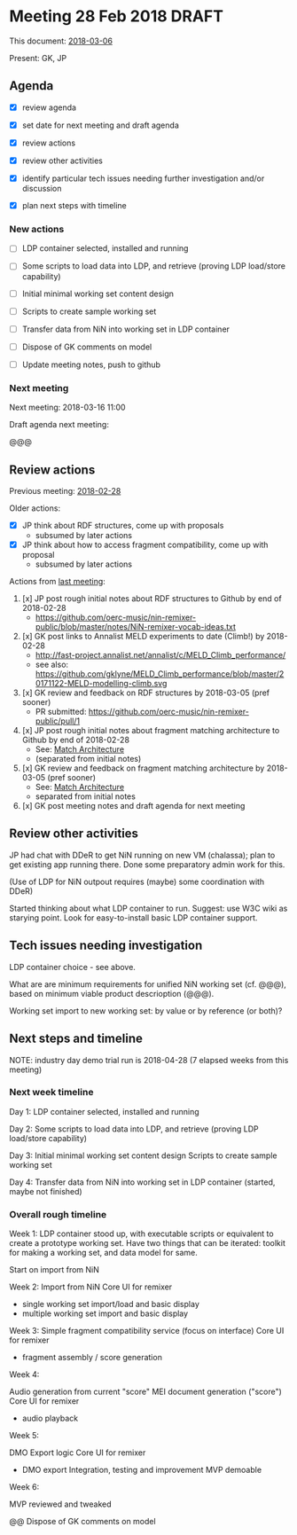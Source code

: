 # Meeting 28 Feb 2018  DRAFT

This document: [2018-03-06](meetings/2018-03-06-meeting.md)

Present: GK, JP
 
## Agenda

- [x] review agenda
- [x] set date for next meeting and draft agenda
- [x] review actions
- [x] review other activities
- [x] identify particular tech issues needing further investigation and/or discussion
- [x] plan next steps with timeline


### New actions

- [ ] LDP container selected, installed and running
- [ ] Some scripts to load data into LDP, and retrieve (proving LDP load/store capability)
- [ ] Initial minimal working set content design
- [ ] Scripts to create sample working set
- [ ] Transfer data from NiN into working set in LDP container
- [ ] Dispose of GK comments on model
- [ ] Update meeting notes, push to github


### Next meeting

Next meeting: 2018-03-16 11:00

Draft agenda next meeting:

@@@

## Review actions

Previous meeting: [2018-02-28](meetings/2018-02-28-meeting.md)

Older actions:

- [x] JP think about RDF structures, come up with proposals
    - subsumed by later actions
- [x] JP think about how to access fragment compatibility, come up with proposal
    - subsumed by later actions

Actions from [last meeting](meetings/2018-02-20-meeting.md):

1. [x] JP post rough initial notes about RDF structures to Github by end of 2018-02-28
    - https://github.com/oerc-music/nin-remixer-public/blob/master/notes/NiN-remixer-vocab-ideas.txt
2. [x] GK post links to Annalist MELD experiments to date (Climb!) by 2018-02-28
    - http://fast-project.annalist.net/annalist/c/MELD_Climb_performance/
    - see also: https://github.com/gklyne/MELD_Climb_performance/blob/master/20171122-MELD-modelling-climb.svg
3. [x] GK review and feedback on RDF structures by 2018-03-05 (pref sooner)
    - PR submitted: https://github.com/oerc-music/nin-remixer-public/pull/1
4. [x] JP post rough initial notes about fragment matching architecture to Github by end of 2018-02-28
    - See: [Match Architecture](Match-Architecture.md)
    - (separated from initial notes)
5. [x] GK review and feedback on fragment matching architecture by 2018-03-05 (pref sooner)
    - See: [Match Architecture](Match-Architecture.md)
    - separated from initial notes
6. [x] GK post meeting notes and draft agenda for next meeting


## Review other activities

JP had chat with DDeR to get NiN running on new VM (chalassa);  plan to get existing app running there.  Done some preparatory admin work for this.

(Use of LDP for NiN outpout requires (maybe) some coordination with DDeR)

Started thinking about what LDP container to run.
Suggest: use W3C wiki as starying point.  Look for easy-to-install basic LDP container support.


## Tech issues needing investigation

LDP container choice - see above.

What are are minimum requirements for unified NiN working set (cf. @@@), based on minimum viable product descrioption (@@@).

Working set import to new working set: by value or by reference (or both)?


## Next steps and timeline

NOTE: industry day demo trial run is 2018-04-28 (7 elapsed weeks from this meeting)

### Next week timeline

Day 1:
LDP container selected, installed and running

Day 2:
Some scripts to load data into LDP, and retrieve (proving LDP load/store capability)

Day 3:
Initial minimal working set content design
Scripts to create sample working set

Day 4:
Transfer data from NiN into working set in LDP container (started, maybe not finished)

### Overall rough timeline

Week 1: LDP container stood up, with executable scripts or equivalent to create a prototype working set.  Have two things that can be iterated: toolkit for making a working set, and data model for same.

Start on import from NiN

Week 2:
Import from NiN
Core UI for remixer
- single working set import/load and basic display
- multiple working set import and basic display

Week 3:
Simple fragment compatibility service (focus on interface)
Core UI for remixer
- fragment assembly / score generation

Week 4:

Audio generation from current "score"
MEI document generation ("score")
Core UI for remixer
- audio playback

Week 5:

DMO Export logic
Core UI for remixer
- DMO export
Integration, testing and improvement
MVP demoable

Week 6:

MVP reviewed and tweaked


@@ Dispose of GK comments on model




